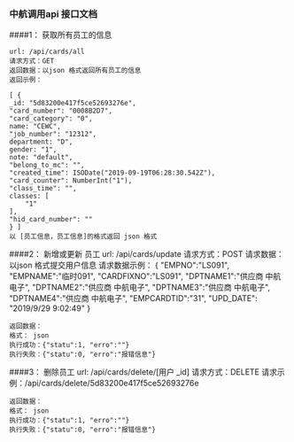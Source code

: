 ### 中航调用api 接口文档


####1： 获取所有员工的信息
    
    url: /api/cards/all
    请求方式：GET
    返回数据：以json 格式返回所有员工的信息
    返回示例：
    
    [ {
    _id: "5d83200e417f5ce52693276e",
    "card_number": "0008B2D7",
    "card_category": "0",
    name: "CEWC",
    "job_number": "12312",
    department: "D",
    gender: "1",
    note: "default",
    "belong_to_mc": "",
    "created_time": ISODate("2019-09-19T06:28:30.542Z"),
    "card_counter": NumberInt("1"),
    "class_time": "",
    classes: [
        "1"
    ],
    "hid_card_number": ""
    } ]        
    以 [员工信息，员工信息]的格式返回 json 格式
    
####2： 新增或更新 员工
    url: /api/cards/update
    请求方式：POST
    请求数据：以json 格式提交用户信息
    请求数据示例：
    {
     "EMPNO":"LS091",
     "EMPNAME":"临时091",
     "CARDFIXNO":"LS091",
     "DPTNAME1":"供应商 中航电子",
     "DPTNAME2":"供应商 中航电子",
     "DPTNAME3":"供应商 中航电子",
     "DPTNAME4":"供应商 中航电子",
     "EMPCARDTID":"31",
     "UPD_DATE": "2019/9/29 9:02:49"
    }
    
    返回数据：
    格式： json
    执行成功：{"statu":1, "erro":""}
    执行失败：{"statu":0, "erro":"报错信息"}
    
    
    
####3： 删除员工
    url: /api/cards/delete/[用户  _id]
    请求方式：DELETE
    请求示例：/api/cards/delete/5d83200e417f5ce52693276e
    
    返回数据：
    格式： json
    执行成功：{"statu":1, "erro":""}
    执行失败：{"statu":0, "erro":"报错信息"}